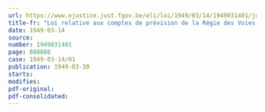 ```yaml
---
url: https://www.ejustice.just.fgov.be/eli/loi/1949/03/14/1949031401/justel
title-fr: "Loi relative aux comptes de prévision de la Régie des Voies aériennes pour l'exercice 1947"
date: 1949-03-14
source:
number: 1949031401
page: 888888
case: 1949-03-14/01
publication: 1949-03-30
starts:
modifies:
pdf-original:
pdf-consolidated:
---
```


